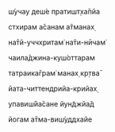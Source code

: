 ш́учау деш́е пратишт̣ха̄пйа

стхирам а̄санам а̄тманах̣

на̄тй-уччхритам̇ на̄ти-нӣчам̇

чаила̄джина-куш́оттарам

татраика̄грам̇ манах̣ кр̣тва̄

йата-читтендрийа-крийах̣

упавиш́йа̄сане йун̃джйа̄д

йогам а̄тма-виш́уддхайе